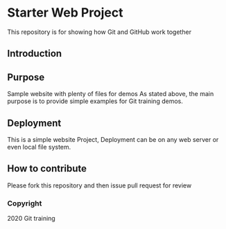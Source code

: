 # Starter Web Project

This repository is for showing how Git and GitHub work together

## Introduction

## Purpose

Sample website with plenty of files for demos
As stated above, the main purpose is to provide simple examples for Git training demos.

## Deployment
This is a simple website Project, Deployment can be on any web server or even local file system.

## How to contribute

Please fork this repository and then issue pull request for review

### Copyright
2020 Git training
